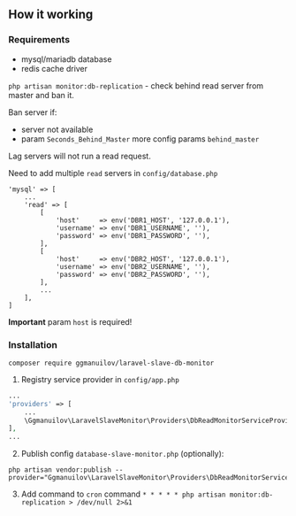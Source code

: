 ## How it working

### Requirements

- mysql/mariadb database
- redis cache driver

`php artisan monitor:db-replication` - check behind read server from master and ban it.

Ban server if:
- server not available
- param `Seconds_Behind_Master` more config params `behind_master` 

Lag servers will not run a read request.

Need to add multiple `read` servers in `config/database.php`
```
'mysql' => [
    ...
    'read' => [
        [
            'host'     => env('DBR1_HOST', '127.0.0.1'),
            'username' => env('DBR1_USERNAME', ''),
            'password' => env('DBR1_PASSWORD', ''),
        ],
        [
            'host'     => env('DBR2_HOST', '127.0.0.1'),
            'username' => env('DBR2_USERNAME', ''),
            'password' => env('DBR2_PASSWORD', ''),
        ],
        ...
    ],
]
```
**Important** param `host` is required!

### Installation

```
composer require ggmanuilov/laravel-slave-db-monitor
```

1. Registry service provider in `config/app.php`
```php
...
'providers' => [
    ...
    \Ggmanuilov\LaravelSlaveMonitor\Providers\DbReadMonitorServiceProvider::class,
],
...
```

2. Publish config `database-slave-monitor.php` (optionally):

```
php artisan vendor:publish --provider="Ggmanuilov\LaravelSlaveMonitor\Providers\DbReadMonitorServiceProvider"
```

3. Add command to `cron` command `* * * * * php artisan monitor:db-replication > /dev/null 2>&1`
